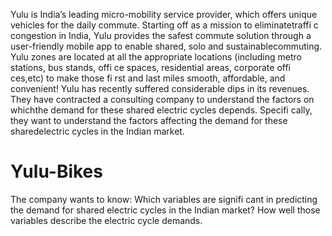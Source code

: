 Yulu is India’s leading micro-mobility service provider, which offers unique vehicles for the daily commute. Starting off as a mission to eliminatetraffi c congestion in India, Yulu provides the safest commute solution through a user-friendly mobile app to enable shared, solo and sustainablecommuting.
Yulu zones are located at all the appropriate locations (including metro stations, bus stands, offi ce spaces, residential areas, corporate offi ces,etc) to make those fi rst and last miles smooth, affordable, and convenient!
Yulu has recently suffered considerable dips in its revenues. They have contracted a consulting company to understand the factors on whichthe demand for these shared electric cycles depends. Specifi cally, they want to understand the factors affecting the demand for these sharedelectric cycles in the Indian market.

# Yulu-Bikes
The company wants to know: Which variables are signifi cant in predicting the demand for shared electric cycles in the Indian market? How well those variables describe the electric cycle demands.
